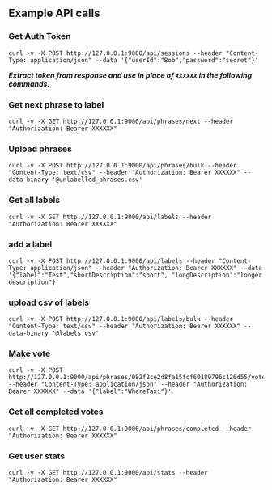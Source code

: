 ## Example API calls

### Get Auth Token
```
curl -v -X POST http://127.0.0.1:9000/api/sessions --header "Content-Type: application/json" --data '{"userId":"Bob","password":"secret"}'
```

***Extract token from response and use in place of ```XXXXXX``` in the following commands.***

### Get next phrase to label
```
curl -v -X GET http://127.0.0.1:9000/api/phrases/next --header "Authorization: Bearer XXXXXX"
```

### Upload phrases
```
curl -v -X POST http://127.0.0.1:9000/api/phrases/bulk --header "Content-Type: text/csv" --header "Authorization: Bearer XXXXXX" --data-binary '@unlabelled_phrases.csv'
```

### Get all labels
```
curl -v -X GET http://127.0.0.1:9000/api/labels --header "Authorization: Bearer XXXXXX"
```

### add a label
```
curl -v -X POST http://127.0.0.1:9000/api/labels --header "Content-Type: application/json" --header "Authorization: Bearer XXXXXX" --data '{"label":"Test","shortDescription":"short", "longDescription":"longer description"}'
```

### upload csv of labels
```
curl -v -X POST http://127.0.0.1:9000/api/labels/bulk --header "Content-Type: text/csv" --header "Authorization: Bearer XXXXXX" --data-binary '@labels.csv'
```

### Make vote
```
curl -v -X POST http://127.0.0.1:9000/api/phrases/082f2ce2d8fa15fcf60189796c126d55/votes --header "Content-Type: application/json" --header "Authorization: Bearer XXXXXX" --data '{"label":"WhereTaxi"}'
```

### Get all completed votes
```
curl -v -X GET http://127.0.0.1:9000/api/phrases/completed --header "Authorization: Bearer XXXXXX"
```

### Get user stats
```
curl -v -X GET http://127.0.0.1:9000/api/stats --header "Authorization: Bearer XXXXXX"
```